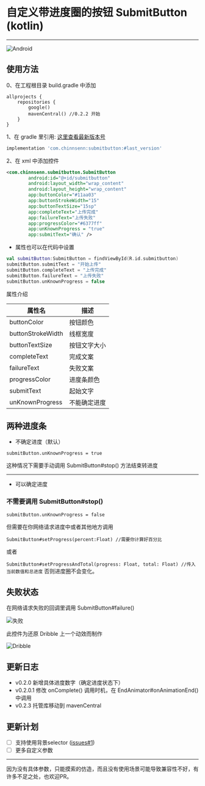 # 自定义带进度圈的按钮 SubmitButton (kotlin)

---

![Android][1]

## 使用方法

0、在工程根目录 build.gradle 中添加

```
allprojects {
    repositories {
        google()
        mavenCentral() //0.2.2 开始
    }
}
```

1、在 gradle 里引用: [这里查看最新版本号][2]

```gradle
implementation 'com.chinnsenn:submitbutton:#last_version' 
```

2、在 xml 中添加控件

```xml
<com.chinnsenn.submitbutton.SubmitButton
        android:id="@+id/submitbutton"
        android:layout_width="wrap_content"
        android:layout_height="wrap_content"
        app:buttonColor="#11aa03"
        app:buttonStrokeWidth="15"
        app:buttonTextSize="15sp"
        app:completeText="上传完成"
        app:failureText="上传失败"
        app:progressColor="#6377ff"
        app:unKnownProgress = "true"
        app:submitText="确认" />
```

- 属性也可以在代码中设置

```kotlin
val submitButton:SubmitButton = findViewById(R.id.submitbutton)
submitButton.submitText = "开始上传"
submitButton.completeText = "上传完成"
submitButton.failureText = "上传失败"
submitButton.unKnownProgress = false
```

属性介绍

| 属性名 | 描述 |
| --- | --- |
| buttonColor | 按钮颜色 |
| buttonStrokeWidth | 线框宽度 |
| buttonTextSize | 按钮文字大小 |
| completeText | 完成文案 |
| failureText | 失败文案 |
| progressColor | 进度条颜色 |
| submitText | 起始文字 |
| unKnownProgress | 不能确定进度 |

## 两种进度条

- 不确定进度（默认）

`submitButton.unKnownProgress = true`

这种情况下需要手动调用 SubmitButton#stop() 方法结束转进度

---

- 可以确定进度

### 不需要调用 SubmitButton#stop()

`submitButton.unKnownProgress = false`

但需要在你网络请求进度中或者其他地方调用 

```SubmitButton#setProgress(percent:Float) //需要你计算好百分比``` 

或者

```SubmitButton#setProgressAndTotal(progress: Float, total: Float) //传入当前数值和总进度```
否则进度圈不会变化。

## 失败状态

在网络请求失败的回调里调用 SubmitButton#failure()

![失败][3]

此控件为还原 Dribble 上一个动效而制作

![Dribble][4]

## 更新日志

- v0.2.0 新增具体进度数字（确定进度状态下）
- v0.2.0.1 修改 onComplete() 调用时机，在 EndAnimator#onAnimationEnd()中调用
- v0.2.3 托管库移动到 mavenCentral

## 更新计划

* [ ] 支持使用背景selector ([issues#1][5])
* [ ] 更多自定义参数

---

因为没有具体参数，只能摸索的仿造，而且没有使用场景可能导致兼容性不好，有许多不足之处，也欢迎PR。

[1]: https://raw.githubusercontent.com/chinnsenn/BlogFigureBed/master/blogimg/006tNbRwgy1fwvyecvoq9g30mi05kk9f.gif
[2]: https://github.com/foreveronly/SubmitButton/releases
[3]: https://raw.githubusercontent.com/chinnsenn/BlogFigureBed/master/blogimg/006tNbRwly1fwscfx487hg30mi05ktow.gif
[4]: https://raw.githubusercontent.com/chinnsenn/BlogFigureBed/master/blogimg/006tNbRwly1fwscfvvrkgg30mi05kdsm.gif
[5]: https://github.com/foreveronly/SubmitButton/issues/1

